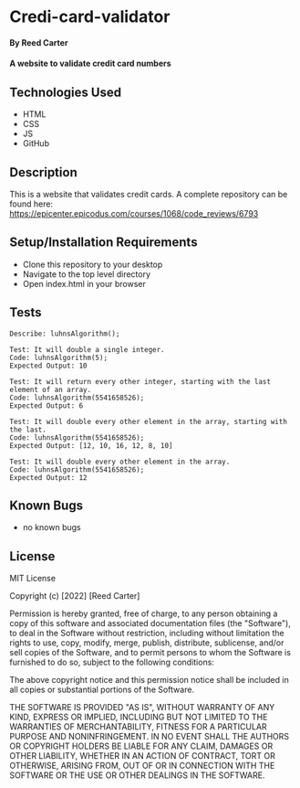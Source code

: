 # Credi-card-validator

#### By Reed Carter

#### A website to validate credit card numbers

## Technologies Used

* HTML
* CSS
* JS
* GitHub

## Description

This is a website that validates credit cards. A complete repository can be found here: https://epicenter.epicodus.com/courses/1068/code_reviews/6793

## Setup/Installation Requirements

* Clone this repository to your desktop
* Navigate to the top level directory
* Open index.html in your browser

## Tests
```
Describe: luhnsAlgorithm();

Test: It will double a single integer.
Code: luhnsAlgorithm(5);
Expected Output: 10

Test: It will return every other integer, starting with the last element of an array.
Code: luhnsAlgorithm(5541658526);
Expected Output: 6

Test: It will double every other element in the array, starting with the last.
Code: luhnsAlgorithm(5541658526);
Expected Output: [12, 10, 16, 12, 8, 10]

Test: It will double every other element in the array.
Code: luhnsAlgorithm(5541658526);
Expected Output: 12 
```




## Known Bugs

* no known bugs

## License

MIT License

Copyright (c) [2022] [Reed Carter]

Permission is hereby granted, free of charge, to any person obtaining a copy
of this software and associated documentation files (the "Software"), to deal
in the Software without restriction, including without limitation the rights
to use, copy, modify, merge, publish, distribute, sublicense, and/or sell
copies of the Software, and to permit persons to whom the Software is
furnished to do so, subject to the following conditions:

The above copyright notice and this permission notice shall be included in all
copies or substantial portions of the Software.

THE SOFTWARE IS PROVIDED "AS IS", WITHOUT WARRANTY OF ANY KIND, EXPRESS OR
IMPLIED, INCLUDING BUT NOT LIMITED TO THE WARRANTIES OF MERCHANTABILITY,
FITNESS FOR A PARTICULAR PURPOSE AND NONINFRINGEMENT. IN NO EVENT SHALL THE
AUTHORS OR COPYRIGHT HOLDERS BE LIABLE FOR ANY CLAIM, DAMAGES OR OTHER
LIABILITY, WHETHER IN AN ACTION OF CONTRACT, TORT OR OTHERWISE, ARISING FROM,
OUT OF OR IN CONNECTION WITH THE SOFTWARE OR THE USE OR OTHER DEALINGS IN THE
SOFTWARE.